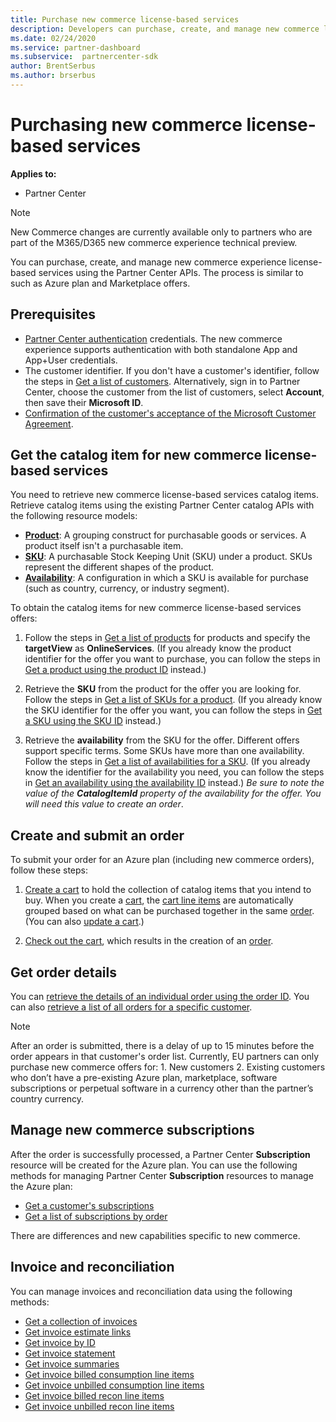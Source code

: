 ```yaml
---
title: Purchase new commerce license-based services
description: Developers can purchase, create, and manage new commerce license-based services using the Partner Center APIs.
ms.date: 02/24/2020
ms.service: partner-dashboard
ms.subservice:  partnercenter-sdk
author: BrentSerbus
ms.author: brserbus
---
```


# Purchasing new commerce license-based services

**Applies to:**

* Partner Center

> [!Note] 
> New Commerce changes are currently available only to partners who are part of the M365/D365 new commerce experience technical preview.

You can purchase, create, and manage new commerce experience  license-based services using the Partner Center APIs. The process is similar to such as Azure plan and Marketplace offers.

## Prerequisites

* [Partner Center authentication](partner-center-authentication.md) credentials. The new commerce experience supports authentication with both standalone App and App+User credentials.
* The customer identifier. If you don't have a customer's identifier, follow the steps in [Get a list of customers](get-a-list-of-customers.md). Alternatively, sign in to Partner Center, choose the customer from the list of customers, select **Account**, then save their **Microsoft ID**.
* [Confirmation of the customer's acceptance of the Microsoft Customer Agreement](/partner-center/confirm-customer-agreement).

## Get the catalog item for new commerce license-based services

You need to retrieve new commerce license-based services catalog items. Retrieve catalog items using the existing Partner Center catalog APIs with the following resource models:

* **[Product](product-resources.md#product)**: A grouping construct for purchasable goods or services. A product itself isn't a purchasable item.
* **[SKU](product-resources.md#sku)**: A purchasable Stock Keeping Unit (SKU) under a product. SKUs represent the different shapes of the product.
* **[Availability](product-resources.md#availability)**: A configuration in which a SKU is available for purchase (such as country, currency, or industry segment).

To obtain the catalog items for new commerce license-based services offers:

1. Follow the steps in [Get a list of products](get-a-list-of-products.md) for products and specify the **targetView** as **OnlineServices**. (If you already know the product identifier for the offer you want to purchase, you can follow the steps in [Get a product using the product ID](get-a-product-by-id.md) instead.)

2. Retrieve the **SKU** from the product for the offer you are looking for. Follow the steps in [Get a list of SKUs for a product](get-a-list-of-skus-for-a-product.md). (If you already know the SKU identifier for the offer you want, you can follow the steps in [Get a SKU using the SKU ID](get-a-sku-by-id.md) instead.)

3. Retrieve the **availability** from the SKU for the offer. Different offers support specific terms. Some SKUs have more than one availability. Follow the steps in [Get a list of availabilities for a SKU](get-a-list-of-availabilities-for-a-sku.md). (If you already know the identifier for the availability you need, you can follow the steps in [Get an availability using the availability ID](get-an-availability-by-id.md) instead.) *Be sure to note the value of the **CatalogItemId** property of the availability for the offer. You will need this value to create an order*.

## Create and submit an order

To submit your order for an Azure plan (including new commerce orders), follow these steps:

1. [Create a cart](create-a-cart.md) to hold the collection of catalog items that you intend to buy. When you create a [cart](cart-resources.md#cart), the [cart line items](cart-resources.md#cartlineitem) are automatically grouped based on what can be purchased together in the same [order](order-resources.md#order). (You can also [update a cart](update-a-cart.md).)

2. [Check out the cart](checkout-a-cart.md), which results in the creation of an [order](order-resources.md#order).

## Get order details

You can [retrieve the details of an individual order using the order ID](get-an-order-by-id.md). You can also [retrieve a list of all orders for a specific customer](get-all-of-a-customer-s-orders.md).

>[!NOTE]
>After an order is submitted, there is a delay of up to 15 minutes before the order appears in that customer's order list. 
>Currently, EU partners can only purchase new commerce offers for: 1. New customers 2. Existing customers who don’t have a pre-existing Azure plan, marketplace, software subscriptions or perpetual software in a currency other than the partner’s country currency.

## Manage new commerce subscriptions

After the order is successfully processed, a Partner Center **Subscription** resource will be created for the Azure plan. You can use the following methods for managing Partner Center **Subscription** resources to manage the Azure plan:

* [Get a customer's subscriptions](get-all-of-a-customer-s-subscriptions.md)
* [Get a list of subscriptions by order](get-a-list-of-subscriptions-by-order.md)

There are differences and new capabilities specific to new commerce.

## Invoice and reconciliation

You can manage invoices and reconciliation data using the following methods:

* [Get a collection of invoices](get-a-collection-of-invoices.md)
* [Get invoice estimate links](get-invoice-estimate-links.md)
* [Get invoice by ID](get-invoice-by-id.md)
* [Get invoice statement](get-invoice-statement.md)
* [Get invoice summaries](get-invoice-summaries.md)
* [Get invoice billed consumption line items](get-invoice-billed-consumption-lineitems.md)
* [Get invoice unbilled consumption line items](get-invoice-unbilled-consumption-lineitems.md)
* [Get invoice billed recon line items](get-invoiceline-items.md)
* [Get invoice unbilled recon line items](get-invoice-unbilled-recon-lineitems.md)
